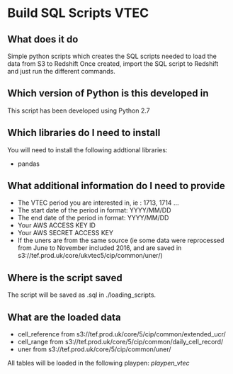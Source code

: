 # Build SQL Scripts VTEC



## What does it do
Simple python scripts which creates the SQL scripts needed to load the data from S3 to Redshift
Once created, import the SQL script to Redshift and just run the different commands.


## Which version of Python is this developed in
This script has been developed using Python 2.7

## Which libraries do I need to install
You will need to install the following addtional libraries:

* pandas

## What additional information do I need to provide 

* The VTEC period you are interested in, ie : 1713, 1714 ...
* The start date of the period in format: YYYY/MM/DD
* The end date of the period in format: YYYY/MM/DD
* Your AWS ACCESS KEY ID
* Your AWS SECRET ACCESS KEY
* If the uners are from the same source (ie some data were reprocessed from June to November included 2016, and are saved in s3://tef.prod.uk/core/ukvtec5/cip/common/uner/)

## Where is the script saved

The script will be saved as <VTEC period>.sql in ./loading_scripts.


## What are the loaded data 

* cell_reference from s3://tef.prod.uk/core/5/cip/common/extended_ucr/
* cell_range from s3://tef.prod.uk/core/5/cip/common/daily_cell_record/
* uner from s3://tef.prod.uk/core/5/cip/common/uner/


All tables will be loaded in the following playpen: *playpen_vtec*





